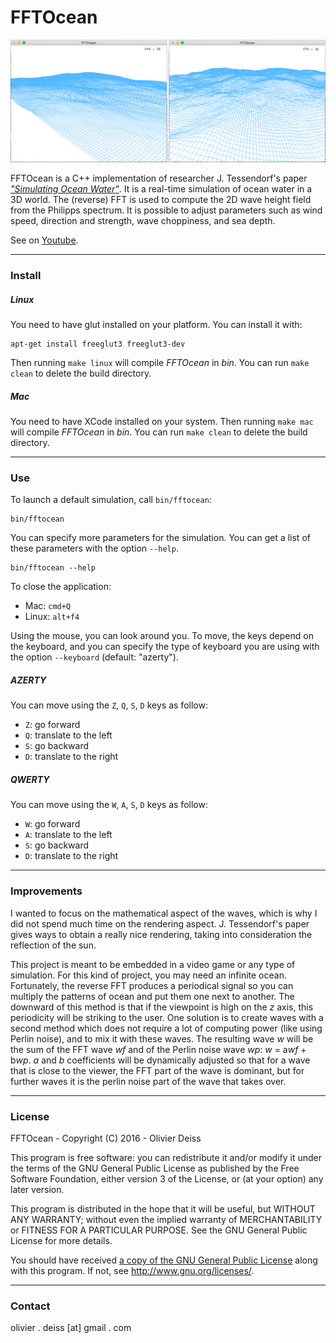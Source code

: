 # FFTOcean

![Screenshot](media/Screenshot.png)

FFTOcean is a C++ implementation of researcher J. Tessendorf's paper [*"Simulating Ocean Water"*](http://graphics.ucsd.edu/courses/rendering/2005/jdewall/tessendorf.pdf). It is a real-time simulation of ocean water in a 3D world. The (reverse) FFT is used to compute the 2D wave height field from the Philipps spectrum. It is possible to adjust parameters such as wind speed, direction and strength, wave choppiness, and sea depth.

See on [Youtube](http://youtu.be/JSNyfPAvYbg).

***

### Install

##### Linux

You need to have glut installed on your platform. You can install it with:

	apt-get install freeglut3 freeglut3-dev

Then running `make linux` will compile *FFTOcean* in *bin*. You can run `make clean` to delete the build directory.

##### Mac

You need to have XCode installed on your system. Then running `make mac` will compile *FFTOcean* in *bin*. You can run `make clean` to delete the build directory.

***

### Use

To launch a default simulation, call `bin/fftocean`:

    bin/fftocean
    
You can specify more parameters for the simulation. You can get a list of these parameters with the option `--help`.

    bin/fftocean --help

To close the application:
* Mac: `cmd+Q`
* Linux: `alt+f4`

Using the mouse, you can look around you. To move, the keys depend on the keyboard, and you can specify the type of keyboard you are using with the option `--keyboard` (default: "azerty").

##### AZERTY

You can move using the `Z`, `Q`, `S`, `D` keys as follow:

* `Z`: go forward
* `Q`: translate to the left
* `S`: go backward
* `D`: translate to the right

##### QWERTY

You can move using the `W`, `A`, `S`, `D` keys as follow:

* `W`: go forward
* `A`: translate to the left
* `S`: go backward
* `D`: translate to the right 

***

### Improvements

I wanted to focus on the mathematical aspect of the waves, which is why I did not spend much time on the rendering aspect. J. Tessendorf's paper gives ways to obtain a really nice rendering, taking into consideration the reflection of the sun. 

This project is meant to be embedded in a video game or any type of simulation. For this kind of project, you may need an infinite ocean. Fortunately, the reverse FFT produces a periodical signal so you can multiply the patterns of ocean and put them one next to another. The downward of this method is that if the viewpoint is high on the *z* axis, this periodicity will be striking to the user. One solution is to create waves with a second method which does not require a lot of computing power (like using Perlin noise), and to mix it with these waves. The resulting wave *w* will be the sum of the FFT wave *wf* and of the Perlin noise wave *wp*: *w* = a*wf* + b*wp*. *a* and *b* coefficients will be dynamically adjusted so that for a wave that is close to the viewer, the FFT part of the wave is dominant, but for further waves it is the perlin noise part of the wave that takes over.

***

### License

FFTOcean - Copyright (C) 2016 -  Olivier Deiss

This program is free software: you can redistribute it and/or modify
it under the terms of the GNU General Public License as published by
the Free Software Foundation, either version 3 of the License, or
(at your option) any later version.

This program is distributed in the hope that it will be useful,
but WITHOUT ANY WARRANTY; without even the implied warranty of
MERCHANTABILITY or FITNESS FOR A PARTICULAR PURPOSE.  See the
GNU General Public License for more details.

You should have received [a copy of the GNU General Public License](COPYING)
along with this program. If not, see <http://www.gnu.org/licenses/>.

***

### Contact

olivier . deiss [at] gmail . com
